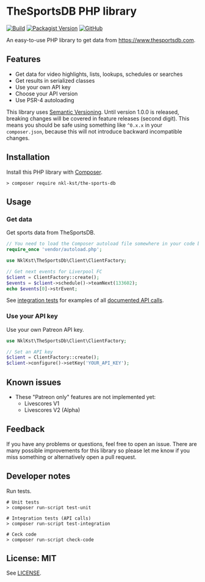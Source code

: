 # TheSportsDB PHP library

[![Build](https://github.com/nkl-kst/the-sports-db/workflows/Build/badge.svg)](https://github.com/nkl-kst/the-sports-db/actions)
[![Packagist Version](https://img.shields.io/packagist/v/nkl-kst/the-sports-db)](https://packagist.org/packages/nkl-kst/the-sports-db)
[![GitHub](https://img.shields.io/github/license/nkl-kst/the-sports-db)](https://github.com/nkl-kst/the-sports-db/blob/master/LICENSE.md)

An easy-to-use PHP library to get data from https://www.thesportsdb.com.

## Features

- Get data for video highlights, lists, lookups, schedules or searches
- Get results in serialized classes
- Use your own API key
- Choose your API version
- Use PSR-4 autoloading

This library uses [Semantic Versioning](https://semver.org). Until version 1.0.0 is released, breaking changes will be 
covered in feature releases (second digit). This means you should be safe using something like `^0.x.x` in your 
`composer.json`, because this will not introduce backward incompatible changes.

## Installation

Install this PHP library with [Composer](https://getcomposer.org).

```shell
> composer require nkl-kst/the-sports-db
```

## Usage

### Get data

Get sports data from TheSportsDB.

```php
// You need to load the Composer autoload file somewhere in your code before
require_once 'vendor/autoload.php';

use NklKst\TheSportsDb\Client\ClientFactory;

// Get next events for Liverpool FC
$client = ClientFactory::create();
$events = $client->schedule()->teamNext(133602);
echo $events[0]->strEvent;
```

See [integration tests](https://github.com/nkl-kst/the-sports-db/tree/master/test/integration) for examples of all 
[documented API calls](https://www.thesportsdb.com/api.php).

### Use your API key

Use your own Patreon API key.

```php
use NklKst\TheSportsDb\Client\ClientFactory;

// Set an API key
$client = ClientFactory::create();
$client->configure()->setKey('YOUR_API_KEY');
```

## Known issues

- These "Patreon only" features are not implemented yet:
  - Livescores V1
  - Livescores V2 (Alpha)


## Feedback

If you have any problems or questions, feel free to open an issue. There are many possible improvements for this 
library so please let me know if you miss something or alternatively open a pull request.

## Developer notes

Run tests.

```shell
# Unit tests
> composer run-script test-unit

# Integration tests (API calls)
> composer run-script test-integration

# Ceck code
> composer run-script check-code
```

## License: MIT

See [LICENSE](LICENSE.md).
